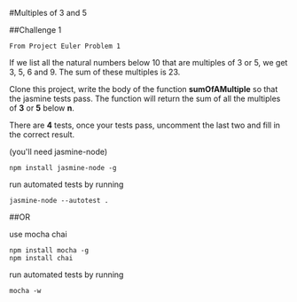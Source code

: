#Multiples of 3 and 5

##Challenge 1

    From Project Euler Problem 1

If we list all the natural numbers below 10 that are multiples of 3 or 5, we get 3, 5, 6 and 9. The sum of these multiples is 23.

Clone this project, write the body of the function **sumOfAMultiple** so that the jasmine tests pass.
The function will return the sum of all the multiples of **3** or **5** below **n**.

There are **4** tests, once your tests pass, uncomment the last two and fill in the correct result.

(you'll need jasmine-node)
````
npm install jasmine-node -g
````

run automated tests by running  
````
jasmine-node --autotest .
````

##OR

use mocha chai
````
npm install mocha -g
npm install chai
````
run automated tests by running  
````
mocha -w
````

